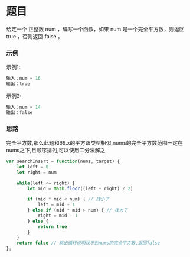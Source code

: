 # 题目
给定一个 正整数 num ，编写一个函数，如果 num 是一个完全平方数，则返回 true ，否则返回 false 。

### 示例
示例1:
```js
输入：num = 16
输出：true
```
示例2:
```js
输入：num = 14
输出：false
```

### 思路
  完全平方数,那么此题和69.x的平方跟类型相似,nums的完全平方数范围一定在nums之下,且顺序排列,可以使用二分法解之
```js
var searchInsert = function(nums, target) {
    let left = 0
    let right = num

    while(left <= right) {
        let mid = Math.floor((left + right) / 2)

        if (mid * mid < num) { // 找小了
            left = mid + 1
        } else if (mid * mid > num) { // 找大了
            right = mid - 1
        } else {
            return true
        }
    }
    return false // 跳出循环说明找不到nums的完全平方数,返回false
};
```
